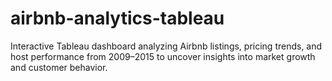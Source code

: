 # airbnb-analytics-tableau
Interactive Tableau dashboard analyzing Airbnb listings, pricing trends, and host performance from 2009–2015 to uncover insights into market growth and customer behavior.
